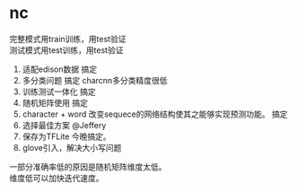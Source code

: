 # nc  
完整模式用train训练，用test验证  
测试模式用test训练，用test验证  

1. 适配edison数据  搞定
2. 多分类问题 搞定 charcnn多分类精度很低  
3. 训练测试一体化  搞定
4. 随机矩阵使用 搞定
5. character + word  改变sequece的网络结构使其之能够实现预测功能。 搞定
6. 选择最佳方案  @Jeffery
7. 保存为TFLite  今晚搞定。
8. glove引入，解决大小写问题  

一部分准确率低的原因是随机矩阵维度太低。  
维度低可以加快迭代速度。  